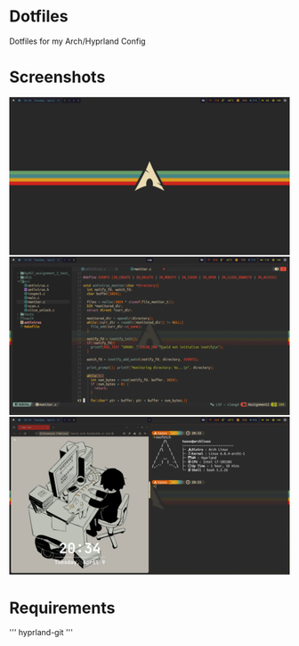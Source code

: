 # Dotfiles
Dotfiles for my Arch/Hyprland Config

# Screenshots
![Example Image](screenshots/screenshot0.png)
![Example Image](screenshots/screenshot2.png)
![Example Image](screenshots/screenshot3.png)

# Requirements 
''' hyprland-git '''

